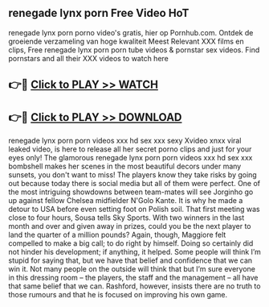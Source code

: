 ## renegade lynx porn Free Video HoT 

renegade lynx porn porno video's gratis, hier op Pornhub.com. Ontdek de groeiende verzameling van hoge kwaliteit Meest Relevant XXX films en clips,
Free renegade lynx porn porn tube videos & pornstar sex videos. Find pornstars and all their XXX videos to watch here


## 👉🔴 [Click to PLAY >> WATCH](http://us.freeplayer.one?title=renegade_lynx_porn&ref=16D)

## 👉🔴 [Click to PLAY >> DOWNLOAD](http://us.freeplayer.one?title=renegade_lynx_porn&ref=16D)


renegade lynx porn porn videos xxx hd sex xxx sexy Xvideo xnxx viral leaked video, is here to release all her secret porno clips and just for your eyes only! The glamorous renegade lynx porn porn videos xxx hd sex xxx bombshell makes her scenes in the most beautiful decors under many sunsets, you don't want to miss! The players know they take risks by going out because today there is social media but all of them were perfect. One of the most intriguing showdowns between team-mates will see Jorginho go up against fellow Chelsea midfielder N'Golo Kante. It is why he made a detour to USA before even setting foot on Polish soil. That first meeting was close to four hours, Sousa tells Sky Sports. With two winners in the last month and over and given away in prizes, could you be the next player to land the quarter of a million pounds? Again, though, Maggiore felt compelled to make a big call; to do right by himself. Doing so certainly did not hinder his development; if anything, it helped. Some people will think I’m stupid for saying that, but we have that belief and confidence that we can win it. Not many people on the outside will think that but I’m sure everyone in this dressing room – the players, the staff and the management – all have that same belief that we can. Rashford, however, insists there are no truth to those rumours and that he is focused on improving his own game.